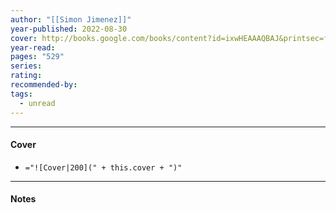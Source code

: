 ```yaml
---
author: "[[Simon Jimenez]]"
year-published: 2022-08-30
cover: http://books.google.com/books/content?id=ixwHEAAAQBAJ&printsec=frontcover&img=1&zoom=1&edge=curl&source=gbs_api
year-read: 
pages: "529"
series: 
rating: 
recommended-by: 
tags:
  - unread
---
```


---
#### Cover
- `="![Cover|200](" + this.cover + ")"`
---
#### Notes